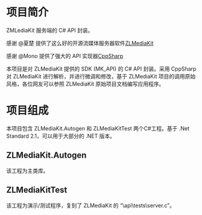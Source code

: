 # 项目简介
 ZMLediaKit 服务端的 C# API 封装。
 
 感谢 @夏楚 提供了这么好的开源流媒体服务器软件[ZLMediaKit ](https://github.com/ZLMediaKit/ZLMediaKit)
 
 感谢 @Mono 提供了强大的 API 实现器[CppSharp](https://github.com/mono/CppSharp)
 
 本项目是对 ZLMediaKit 提供的 SDK (MK_API) 的 C# API 封装。采用 CppSharp 对 ZLMediaKit 进行解析，并进行微调和修改，基于 ZLMediaKit 项目的调用原始风格，各位网友可以参照 ZLMediaKit 原始项目文档编写应用程序。
 
# 项目组成
 本项目包含 ZLMediaKit.Autogen 和 ZLMediaKitTest 两个C#工程。基于 .Net Standard 2.1，可以用于大部分的 .NET 版本。
 ## ZLMediaKit.Autogen
 该工程为主类库。
 
 ## ZLMediaKitTest
 该工程为演示/测试程序，复刻了 ZLMediaKit 的 “\api\tests\server.c”。
